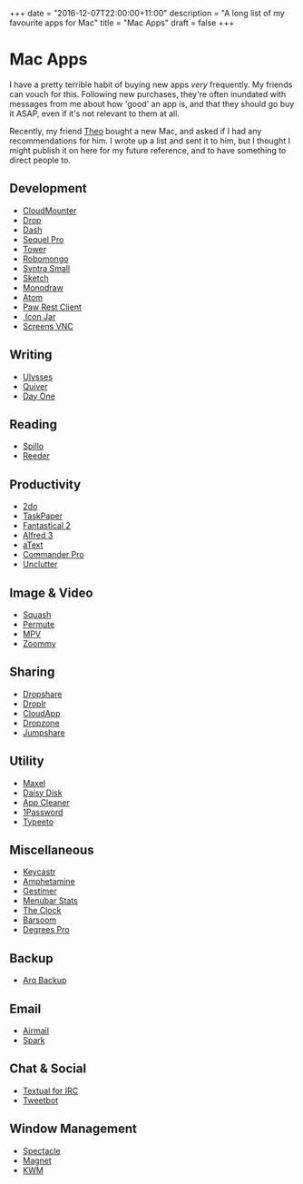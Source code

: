 +++
date = "2016-12-07T22:00:00+11:00"
description = "A long list of my favourite apps for Mac"
title = "Mac Apps"
draft = false
+++

# Mac Apps
I have a pretty terrible habit of buying new apps _very_ frequently. My friends can vouch for this. Following new purchases, they're often inundated with messages from me about how 'good' an app is, and that they should go buy it ASAP, even if it's not relevant to them at all.

Recently, my friend [Theo](http://kortex.co.za) bought a new Mac, and asked if I had any recommendations for him. I wrote up a list and sent it to him, but I thought I might publish it on here for my future reference, and to have something to direct people to.

## Development
* [CloudMounter](http://mac.eltima.com/mount-cloud-drive.html)
* [Drop](https://itunes.apple.com/us/app/drop-color-picker/id1173932628?mt=12)
* [Dash](https://kapeli.com/dash)
* [Sequel Pro](http://www.sequelpro.com)
* [Tower](https://www.git-tower.com/mac/)
* [Robomongo](https://robomongo.org)
* [Syntra Small](http://small.syntra.io)
* [Sketch](https://www.sketchapp.com)
* [Monodraw](https://monodraw.helftone.com)
* [Atom](https://atom.io)
* [Paw Rest Client](https://paw.cloud)
* [ Icon Jar](http://geticonjar.com)
* [Screens VNC](http://edovia.com/screens/)

## Writing
* [Ulysses](https://ulyssesapp.com)
* [Quiver](https://itunes.apple.com/us/app/quiver-programmers-notebook/id866773894?mt=12)
* [Day One](http://dayoneapp.com)

## Reading
* [Spillo](https://itunes.apple.com/us/app/spillo/id873245660?mt=12)
* [Reeder](http://reederapp.com/mac/)

## Productivity
* [2do](http://www.2doapp.com/mac/)
* [TaskPaper](https://www.taskpaper.com)
* [Fantastical 2](https://flexibits.com/fantastical)
* [Alfred 3](https://www.alfredapp.com)
* [aText](https://www.trankynam.com/atext/)
* [Commander Pro](http://mac.eltima.com/file-manager.html)
* [Unclutter](https://unclutterapp.com)

## Image & Video
* [Squash](https://realmacsoftware.com/squash/)
* [Permute](https://itunes.apple.com/us/app/permute-2/id731738567?mt=12)
* [MPV](https://mpv.io)
* [Zoommy](https://zoommyapp.com)

## Sharing
* [Dropshare](https://getdropsha.re)
* [Droplr](http://d.pr)
* [CloudApp](http://cl.ly/)
* [Dropzone](https://aptonic.com)
* [Jumpshare](https://jumpshare.com)

## Utility
* [Maxel](https://maxelapp.com)
* [Daisy Disk](https://daisydiskapp.com)
* [App Cleaner](https://freemacsoft.net/appcleaner/)
* [1Password](https://1password.com)
* [Typeeto](http://mac.eltima.com/bluetooth-keyboard.html)

## Miscellaneous
* [Keycastr](https://github.com/keycastr/keycastr)
* [Amphetamine](https://itunes.apple.com/us/app/amphetamine/id937984704?mt=12)
* [Gestimer](https://itunes.apple.com/us/app/gestimer/id990588172?mt=12)
* [Menubar Stats](https://www.seense.com/menubarstats/)
* [The Clock](https://www.seense.com/the_clock/)
* [Barsoom](https://www.seense.com/barsoom/)
* [Degrees Pro](https://itunes.apple.com/us/app/degrees-pro-weather/id951510024?mt=12)

## Backup
* [Arq Backup](https://www.arqbackup.com)

## Email
* [Airmail](http://airmailapp.com)
* [Spark](https://sparkmailapp.com)

## Chat & Social
* [Textual for IRC](https://www.codeux.com/textual/)
* [Tweetbot](http://tapbots.com/tweetbot/)

## Window Management
* [Spectacle](https://www.spectacleapp.com)
* [Magnet](https://itunes.apple.com/us/app/magnet/id441258766?mt=12)
* [KWM](https://github.com/koekeishiya/kwm)
